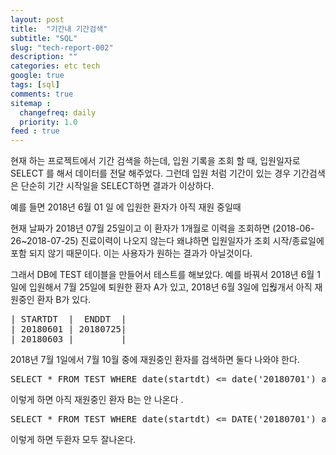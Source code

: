 ```yaml
---
layout: post
title:  "기간내 기간검색"
subtitle: "SQL"
slug: "tech-report-002"
description: ""
categories: etc tech
google: true
tags: [sql]
comments: true
sitemap :
  changefreq: daily
  priority: 1.0
feed : true
---
```


현재 하는 프로젝트에서 기간 검색을 하는데,
입원 기록을 조회 할 때, 입원일자로 SELECT 를 해서 데이터를 전달 해주었다.
그런데 입원 처럼 기간이 있는 경우 기간검색은 단순히 기간 시작일을 SELECT하면 결과가 이상하다.   

예를 들면 2018년 6월 01 일 에 입원한 환자가 아직 재원 중일때

현재 날짜가 2018년 07월 25일이고 이 환자가 1개월로 이력을 조회하면 (2018-06-26~2018-07-25)
진료이력이 나오지 않는다
왜냐하면 입원일자가 조회 시작/종료일에 포함 되지 않기 때문이다.
이는 사용자가 원하는 결과가 아닐것이다.

그래서 DB에 TEST 테이블을 만들어서 테스트를 해보았다.
예를 바꿔서
2018년 6월 1일에 입원해서 7월 25일에 퇴원한 환자 A가 있고,
2018년 6월 3일에 입웒개서 아직 재원중인 환자 B가 있다.  

<pre>
| STARTDT  |  ENDDT  |
| 20180601 | 20180725|
| 20180603 |         |
</pre>

2018년 7월 1일에서 7월 10월 중에 재원중인 환자를 검색하면 둘다 나와야 한다.

<pre>
SELECT * FROM TEST WHERE date(startdt) <= date('20180701') and date(enddt) >= date('20180710')
</pre>

이렇게 하면 아직 재원중인 환자 B는 안 나온다 .

<pre>
SELECT * FROM TEST WHERE date(startdt) <= DATE('20180701') and date(ifnull(enddt, now())) >= DATE('20180710')
</pre>

이렇게 하면 두환자 모두 잘나온다.  
